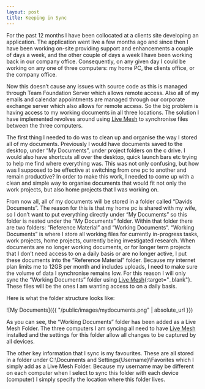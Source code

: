 ```yaml
---
layout: post
title: Keeping in Sync
---
```


For the past 12 months I have been collocated at a clients site developing an application. The application went live a few months ago and since then I have been working on-site providing support and enhancements a couple of days a week, and the other couple of days a week I have been working back in our company office. Consequently, on any given day I could be working on any one of three computers: my home PC, the clients office, or the company office.

Now this doesn’t cause any issues with source code as this is managed through Team Foundation Server which allows remote access. Also all of my emails and calendar appointments are managed through our corporate exchange server which also allows for remote access. So the big problem is having access to my working documents in all three locations. The solution I have implemented revolves around using <a href="https://www.mesh.com/welcome/default.aspx" target="_blank">Live Mesh</a> to synchronise files between the three computers.

The first thing I needed to do was to clean up and organise the way I stored all of my documents. Previously I would have documents saved to the desktop, under “My Documents”, under project folders on the c drive. I would also have shortcuts all over the desktop, quick launch bars etc trying to help me find where everything was. This was not only confusing, but how was I supposed to be effective at switching from one pc to another and remain productive? In order to make this work, I needed to come up with a clean and simple way to organise documents that would fit not only the work projects, but also home projects that I was working on.

From now all, all of my documents will be stored in a folder called “Davids Documents”. The reason for this is that my home pc is shared with my wife, so I don’t want to put everything directly under “My Documents” so this folder is nested under the “My Documents” folder. Within that folder there are two folders: “Reference Material” and “Working Documents”. “Working Documents” is where I store all working files for currently in-progress tasks, work projects, home projects, currently being investigated research. When documents are no longer working documents, or for longer term projects that I don’t need access to on a daily basis or are no longer active, I put these documents into the “Reference Material” folder. Because my internet plan limits me to 12GB per month and includes uploads, I need to make sure the volume of data I synchronise remains low. For this reason I will only sync the “Working Documents” folder using [Live Mesh]("https://www.mesh.com/welcome/default.aspx"){:target="_blank"}. These files will be the ones I am wanting access to on a daily basis.

Here is what the folder structure looks like:

![My Documents]({{ "/public/images/mydocuments.png" | absolute_url }})

As you can see, the “Working Documents” folder has been added as a Live Mesh Folder. The three computers I am syncing all need to have <a href="https://www.mesh.com/welcome/default.aspx" target="_blank">Live Mesh</a> installed and the settings for this folder allow all changes to be captured by all devices.</p>  <p>The other key information that I sync is my favourites. These are all stored in a folder under C:\Documents and Settings\{Username}\Favorites which I simply add as a Live Mesh Folder. Because my username may be different on each computer when I select to sync this folder with each device (computer) I simply specify the location where this folder lives.
